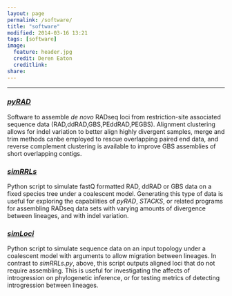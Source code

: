 ```yaml
---
layout: page
permalink: /software/
title: "software"
modified: 2014-03-16 13:21
tags: [software]
image:
  feature: header.jpg
  credit: Deren Eaton
  creditlink: 
share: 
---
```


-------------------------  

### [_pyRAD_](/software/pyrad/)  
Software to assemble _de novo_ RADseq loci from restriction-site associated sequence data (RAD,ddRAD,GBS,PEddRAD,PEGBS). Alignment clustering allows for indel variation to better align highly divergent samples, merge and trim methods canbe employed to rescue overlapping paired end data, and reverse complement clustering is available to improve GBS assemblies of short overlapping contigs. 

### [_simRRLs_](/software/simrrls/)  
Python script to simulate fastQ formatted RAD, ddRAD or GBS data on a fixed species tree under a coalescent model. Generating this type of data is useful for exploring the capabilities of _pyRAD_, _STACKS_, or related programs for assembling RADseq data sets with varying amounts of divergence between lineages, and with indel variation. 

### [_simLoci_](/software/simLoci/)  
Python script to simulate sequence data on an input topology under a coalescent model with arguments to allow migration between lineages. In contrast to _simRRLs.py_, above, this script outputs aligned loci that do not require assembling. This is useful for investigating the affects of introgression on phylogenetic inference, or for testing metrics of detecting introgression between lineages. 

